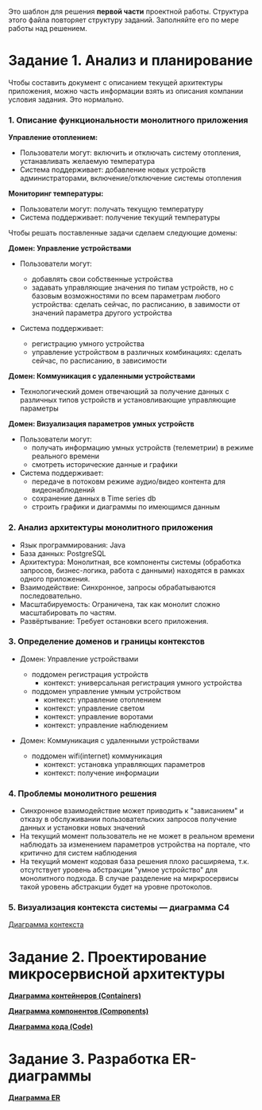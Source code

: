 Это шаблон для решения **первой части** проектной работы. Структура этого файла повторяет структуру заданий. Заполняйте его по мере работы над решением.

# Задание 1. Анализ и планирование

Чтобы составить документ с описанием текущей архитектуры приложения, можно часть информации взять из описания компании условия задания. Это нормально.

### 1. Описание функциональности монолитного приложения

**Управление отоплением:**

- Пользователи могут: включить и отключать систему отопления, устанавливать желаемую температура
- Система поддерживает: добавление новых устройств администраторами, включение/отключение системы отопления


**Мониторинг температуры:**

- Пользователи могут: получать текущую температуру
- Система поддерживает: получение текущий температуры


Чтобы решать поставленные задачи сделаем следующие домены:

**Домен: Управление устройствами**
- Пользователи могут:
  *  добавлять свои собственные устройства
  *  задавать управляющие значения по типам устройств, но с базовым возможностями по всем параметрам любого устройства: сделать сейчас, по расписанию, в завимости от значений параметра другого устройства

- Система поддерживает: 
    * регистрацию умного устройства
    * управление устройством в различных комбинациях: сделать сейчас, по расписанию, в зависимости

**Домен: Коммуникация с удаленными устройствами**
- Технологический домен отвечающий за получение данных с различных типов устройств и установливающие управляющие параметры


**Домен: Визуализация параметров умных устройств**
- Пользователи могут:
  * получать информацию умных устройств (телеметрии) в режиме реального времени
  * смотреть исторические данные и графики
- Система поддерживает:
  * передаче в потоковм режиме аудио/видео контента для видеонаблюдений
  * сохранение данных в Time series db
   * строить графики и диаграммы по имеющимся данным


### 2. Анализ архитектуры монолитного приложения

- Язык программирования: Java
- База данных: PostgreSQL
- Архитектура: Монолитная, все компоненты системы (обработка запросов, бизнес-логика, работа с данными) находятся в рамках одного приложения.
- Взаимодействие: Синхронное, запросы обрабатываются последовательно.
- Масштабируемость: Ограничена, так как монолит сложно масштабировать по частям.
- Развёртывание: Требует остановки всего приложения.

### 3. Определение доменов и границы контекстов

- Домен: Управление устройствами 
  * поддомен регистрация устройств
    * контекст: универсальная регистрация умного устройства    
  * поддомен управление умным устройством
    * контекст: управление отоплением 
    * контекст: управление светом
    * контекст: управление воротами
    * контекст: управление наблюдением

- Домен: Коммуникация с удаленными устройствами
  * поддомен wifi(internet) коммуникация
    * контекст: установка управляющих параметров
    * контекст: получение информации
    

### **4. Проблемы монолитного решения**

- Синхронное взаимодействие может приводить к "зависанием" и отказу в обслуживании пользовательских запросов получение данных и установки новых значений
- На текущий момент пользователь не не может в реальном времени наблюдать за изменением параметров устройства на портале, что критично для систем наблюдения
- На текущий момент кодовая база решения плохо расширяема, т.к. отсутствует уровень абстракции "умное устройство" для монолитного подхода. В случае разделение на миркросервисы такой уровень абстракции будет на уровне протоколов.


### 5. Визуализация контекста системы — диаграмма С4

[Диаграмма контекста](/smart_system_context.puml)


# Задание 2. Проектирование микросервисной архитектуры


[**Диаграмма контейнеров (Containers)**](/smart_system_container.puml)


[**Диаграмма компонентов (Components)**](/smart_system_component.puml)

[**Диаграмма кода (Code)**](/smart_system_context.puml)



# Задание 3. Разработка ER-диаграммы

[**Диаграмма ER**](/smart_system_er.puml)

